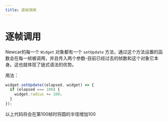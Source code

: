 ```yaml
---
title: 逐帧调用
---
```


# 逐帧调用

Newcar的每一个 `Widget` 对象都有一个 `setUpdate` 方法，通过这个方法设置的函数会在每一帧被调用，并且传入两个参数-目前已经过去的帧数和这个对象它本身。这也就体现了链式语法的优势。

用法：

```javascript
widget.setUpdate((elapsed, widget) => {
  if (elapsed === 100) {
    widget.radius += 100;
  }
});
```

以上代码将会在第100帧时将圆的半径增加100
